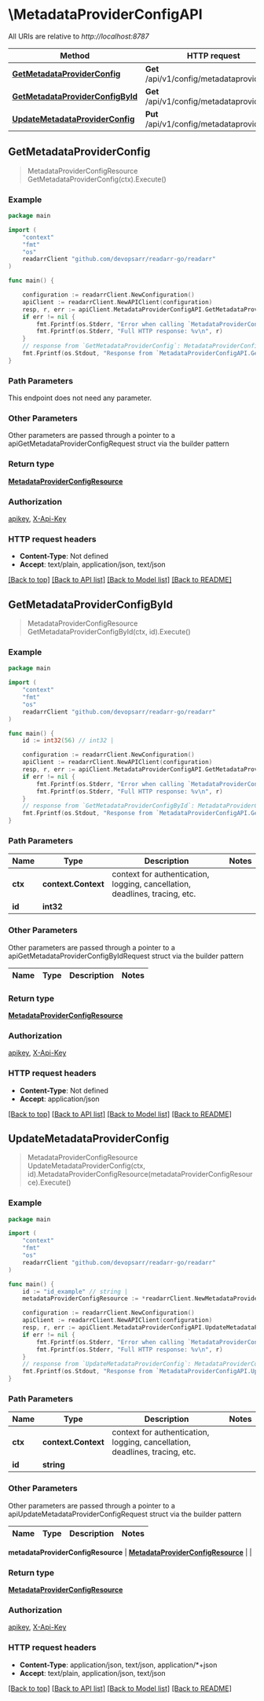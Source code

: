 # \MetadataProviderConfigAPI

All URIs are relative to *http://localhost:8787*

Method | HTTP request | Description
------------- | ------------- | -------------
[**GetMetadataProviderConfig**](MetadataProviderConfigAPI.md#GetMetadataProviderConfig) | **Get** /api/v1/config/metadataprovider | 
[**GetMetadataProviderConfigById**](MetadataProviderConfigAPI.md#GetMetadataProviderConfigById) | **Get** /api/v1/config/metadataprovider/{id} | 
[**UpdateMetadataProviderConfig**](MetadataProviderConfigAPI.md#UpdateMetadataProviderConfig) | **Put** /api/v1/config/metadataprovider/{id} | 



## GetMetadataProviderConfig

> MetadataProviderConfigResource GetMetadataProviderConfig(ctx).Execute()



### Example

```go
package main

import (
	"context"
	"fmt"
	"os"
	readarrClient "github.com/devopsarr/readarr-go/readarr"
)

func main() {

	configuration := readarrClient.NewConfiguration()
	apiClient := readarrClient.NewAPIClient(configuration)
	resp, r, err := apiClient.MetadataProviderConfigAPI.GetMetadataProviderConfig(context.Background()).Execute()
	if err != nil {
		fmt.Fprintf(os.Stderr, "Error when calling `MetadataProviderConfigAPI.GetMetadataProviderConfig``: %v\n", err)
		fmt.Fprintf(os.Stderr, "Full HTTP response: %v\n", r)
	}
	// response from `GetMetadataProviderConfig`: MetadataProviderConfigResource
	fmt.Fprintf(os.Stdout, "Response from `MetadataProviderConfigAPI.GetMetadataProviderConfig`: %v\n", resp)
}
```

### Path Parameters

This endpoint does not need any parameter.

### Other Parameters

Other parameters are passed through a pointer to a apiGetMetadataProviderConfigRequest struct via the builder pattern


### Return type

[**MetadataProviderConfigResource**](MetadataProviderConfigResource.md)

### Authorization

[apikey](../README.md#apikey), [X-Api-Key](../README.md#X-Api-Key)

### HTTP request headers

- **Content-Type**: Not defined
- **Accept**: text/plain, application/json, text/json

[[Back to top]](#) [[Back to API list]](../README.md#documentation-for-api-endpoints)
[[Back to Model list]](../README.md#documentation-for-models)
[[Back to README]](../README.md)


## GetMetadataProviderConfigById

> MetadataProviderConfigResource GetMetadataProviderConfigById(ctx, id).Execute()



### Example

```go
package main

import (
	"context"
	"fmt"
	"os"
	readarrClient "github.com/devopsarr/readarr-go/readarr"
)

func main() {
	id := int32(56) // int32 | 

	configuration := readarrClient.NewConfiguration()
	apiClient := readarrClient.NewAPIClient(configuration)
	resp, r, err := apiClient.MetadataProviderConfigAPI.GetMetadataProviderConfigById(context.Background(), id).Execute()
	if err != nil {
		fmt.Fprintf(os.Stderr, "Error when calling `MetadataProviderConfigAPI.GetMetadataProviderConfigById``: %v\n", err)
		fmt.Fprintf(os.Stderr, "Full HTTP response: %v\n", r)
	}
	// response from `GetMetadataProviderConfigById`: MetadataProviderConfigResource
	fmt.Fprintf(os.Stdout, "Response from `MetadataProviderConfigAPI.GetMetadataProviderConfigById`: %v\n", resp)
}
```

### Path Parameters


Name | Type | Description  | Notes
------------- | ------------- | ------------- | -------------
**ctx** | **context.Context** | context for authentication, logging, cancellation, deadlines, tracing, etc.
**id** | **int32** |  | 

### Other Parameters

Other parameters are passed through a pointer to a apiGetMetadataProviderConfigByIdRequest struct via the builder pattern


Name | Type | Description  | Notes
------------- | ------------- | ------------- | -------------


### Return type

[**MetadataProviderConfigResource**](MetadataProviderConfigResource.md)

### Authorization

[apikey](../README.md#apikey), [X-Api-Key](../README.md#X-Api-Key)

### HTTP request headers

- **Content-Type**: Not defined
- **Accept**: application/json

[[Back to top]](#) [[Back to API list]](../README.md#documentation-for-api-endpoints)
[[Back to Model list]](../README.md#documentation-for-models)
[[Back to README]](../README.md)


## UpdateMetadataProviderConfig

> MetadataProviderConfigResource UpdateMetadataProviderConfig(ctx, id).MetadataProviderConfigResource(metadataProviderConfigResource).Execute()



### Example

```go
package main

import (
	"context"
	"fmt"
	"os"
	readarrClient "github.com/devopsarr/readarr-go/readarr"
)

func main() {
	id := "id_example" // string | 
	metadataProviderConfigResource := *readarrClient.NewMetadataProviderConfigResource() // MetadataProviderConfigResource |  (optional)

	configuration := readarrClient.NewConfiguration()
	apiClient := readarrClient.NewAPIClient(configuration)
	resp, r, err := apiClient.MetadataProviderConfigAPI.UpdateMetadataProviderConfig(context.Background(), id).MetadataProviderConfigResource(metadataProviderConfigResource).Execute()
	if err != nil {
		fmt.Fprintf(os.Stderr, "Error when calling `MetadataProviderConfigAPI.UpdateMetadataProviderConfig``: %v\n", err)
		fmt.Fprintf(os.Stderr, "Full HTTP response: %v\n", r)
	}
	// response from `UpdateMetadataProviderConfig`: MetadataProviderConfigResource
	fmt.Fprintf(os.Stdout, "Response from `MetadataProviderConfigAPI.UpdateMetadataProviderConfig`: %v\n", resp)
}
```

### Path Parameters


Name | Type | Description  | Notes
------------- | ------------- | ------------- | -------------
**ctx** | **context.Context** | context for authentication, logging, cancellation, deadlines, tracing, etc.
**id** | **string** |  | 

### Other Parameters

Other parameters are passed through a pointer to a apiUpdateMetadataProviderConfigRequest struct via the builder pattern


Name | Type | Description  | Notes
------------- | ------------- | ------------- | -------------

 **metadataProviderConfigResource** | [**MetadataProviderConfigResource**](MetadataProviderConfigResource.md) |  | 

### Return type

[**MetadataProviderConfigResource**](MetadataProviderConfigResource.md)

### Authorization

[apikey](../README.md#apikey), [X-Api-Key](../README.md#X-Api-Key)

### HTTP request headers

- **Content-Type**: application/json, text/json, application/*+json
- **Accept**: text/plain, application/json, text/json

[[Back to top]](#) [[Back to API list]](../README.md#documentation-for-api-endpoints)
[[Back to Model list]](../README.md#documentation-for-models)
[[Back to README]](../README.md)

